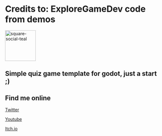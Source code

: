 # Credits to: ExploreGameDev code from demos


<img width="100" alt="square-social-teal" src="https://user-images.githubusercontent.com/17389/148980106-92166db6-91ab-4918-a3f3-4c5c6ec6da29.png" >


## Simple quiz game template for godot, just a start ;)


## Find me online

[Twitter](https://twitter.com/exploregamedev)

[Youtube](https://www.youtube.com/channel/UCZIhKFkqPOMrdlpYBCxB8Fw)

[Itch.io](https://exploregamedev.itch.io/)
